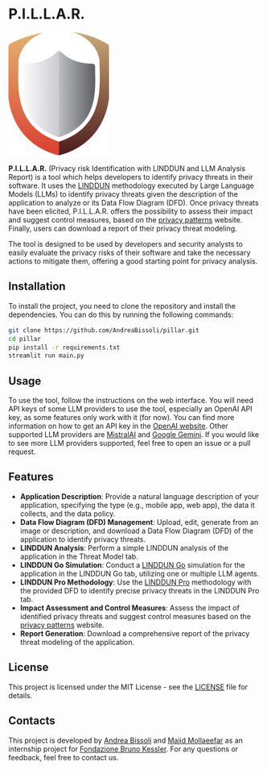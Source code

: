 # P.I.L.L.A.R.

<img src="images/logo1.png" width="200" height="245" />


**P.I.L.L.A.R.** (Privacy risk Identification with LINDDUN and LLM Analysis
Report) is a tool which helps developers to identify privacy threats in their
software. It uses the [LINDDUN](https://linddun.org/) methodology executed by Large Language Models
(LLMs) to identify privacy threats given the description of the application to
analyze or its Data Flow Diagram (DFD). Once privacy threats have been
elicited, P.I.L.L.A.R. offers the possibility to assess their impact and
suggest control measures, based on the [privacy patterns](https://privacypatterns.org/) website. Finally, users can download a
report of their privacy threat modeling. 

The tool is designed to be used by developers and security analysts to easily
evaluate the privacy risks of their software and take the necessary actions to
mitigate them, offering a good starting point for privacy analysis.


## Installation

To install the project, you need to clone the repository and install the
dependencies. You can do this by running the following commands:

```bash
git clone https://github.com/AndreaBissoli/pillar.git
cd pillar
pip install -r requirements.txt
streamlit run main.py
```

## Usage

To use the tool, follow the instructions on the web interface. You will need
API keys of some LLM providers to use the tool, especially an OpenAI API key,
as some features only work with it (for now). You can find more information on
how to get an API key in the [OpenAI
website](https://platform.openai.com/account/api-keys). Other supported LLM
providers are [MistralAI](https://console.mistral.ai/api-keys) and [Google
Gemini](https://makersuite.google.com/app/apikey). If you would like to see more LLM providers supported, feel free to open an issue or a pull request.

## Features

- **Application Description**: Provide a natural language description of your application, specifying the type (e.g., mobile app, web app), the data it collects, and the data policy.
- **Data Flow Diagram (DFD) Management**: Upload, edit, generate from an image or description, and download a Data Flow Diagram (DFD) of the application to identify privacy threats.
- **LINDDUN Analysis**: Perform a simple LINDDUN analysis of the application in the Threat Model tab.
- **LINDDUN Go Simulation**: Conduct a [LINDDUN Go](https://linddun.org/linddun-go/) simulation for the application in the LINDDUN Go tab, utilizing one or multiple LLM agents.
- **LINDDUN Pro Methodology**: Use the [LINDDUN Pro](https://linddun.org/linddun-pro/) methodology with the provided DFD to identify precise privacy threats in the LINDDUN Pro tab.
- **Impact Assessment and Control Measures**: Assess the impact of identified privacy threats and suggest control measures based on the [privacy patterns](https://privacypatterns.org/) website.
- **Report Generation**: Download a comprehensive report of the privacy threat modeling of the application.

## License

This project is licensed under the MIT License - see the [LICENSE](LICENSE.txt) file for details.

## Contacts

This project is developed by [Andrea Bissoli](https://www.linkedin.com/in/andrea-bissoli/) and [Majid Mollaeefar](https://www.linkedin.com/in/majid-mollaeefar/) as an internship project for [Fondazione Bruno Kessler](https://www.fbk.eu/). For any questions or feedback, feel free to contact us.
